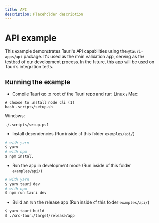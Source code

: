 ```yaml
---
title: API
description: Placeholder description
---
```


# API example
This example demonstrates Tauri's API capabilities using the `@tauri-apps/api` package. It's used as the main validation app, serving as the testbed of our development process.
In the future, this app will be used on Tauri's integration tests.

<!-- ![App screenshot](./screenshot.png?raw=true) -->

## Running the example

- Compile Tauri
go to root of the Tauri repo and run:
Linux / Mac:
```
# choose to install node cli (1)
bash .scripts/setup.sh
```

Windows:
```
./.scripts/setup.ps1
```

- Install dependencies (Run inside of this folder `examples/api/`)
```bash
# with yarn
$ yarn
# with npm
$ npm install
```

- Run the app in development mode (Run inside of this folder `examples/api/`)
```bash
# with yarn
$ yarn tauri dev
# with npm
$ npm run tauri dev
```

- Build an run the release app (Run inside of this folder `examples/api/`)
```bash
$ yarn tauri build
$ ./src-tauri/target/release/app
```
